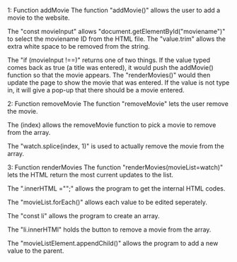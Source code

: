 1: Function addMovie
The function "addMovie()" allows the user to add a movie to the website. 

The "const movieInput" allows "document.getElementById("moviename")" to select the moviename ID from the HTML file. The "value.trim" allows the extra white space to be removed from the string.

The "if (movieInput !==)" returns one of two things. If the value typed comes back as true (a title was entered), it would push the addMovie() function so that the movie appears. The "renderMovies()" would then update the page to show the movie that was entered. If the value is not type in, it will give a pop-up that there should be a movie entered.




2: Function removeMovie
The function "removeMovie" lets the user remove the movie. 

The (index) allows the removeMovie function to pick a movie to remove from the array. 

The "watch.splice(index, 1)" is used to actually remove the movie from the array.




3: Function renderMovies
The function "renderMovies(movieList=watch)" lets the HTML return the most current updates to the list.

The ".innerHTML ="";" allows the program to get the internal HTML codes.

The "movieList.forEach()" allows each value to be edited seperately.

The "const li" allows the program to create an array.

The "li.innerHTMl" holds the button to remove a movie from the array.

The "movieListElement.appendChild()" allows the program to add a new value to the parent. 